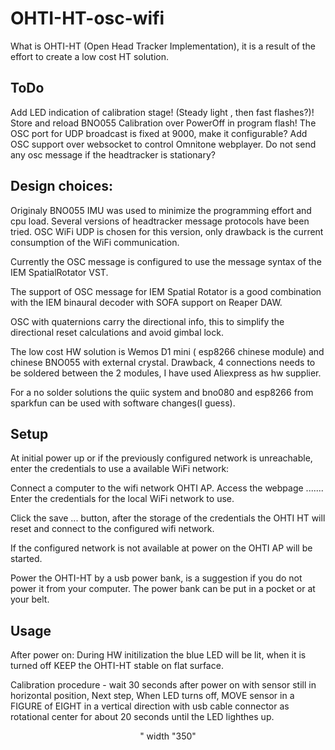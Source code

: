 # OHTI-HT-osc-wifi

 What is OHTI-HT  (Open Head Tracker Implementation), it is a result of the effort to create a low cost HT solution. 

ToDo
--------
Add LED indication of calibration stage! (Steady light , then fast flashes?)!
Store and reload BNO055 Calibration over PowerOff in program flash!
The OSC port for UDP broadcast is fixed at 9000, make it configurable?
Add OSC support over websocket to control Omnitone webplayer.
Do not send any osc message if the headtracker is stationary?

Design choices: 
-------------------------
Originaly BNO055 IMU was used to minimize the programming effort and cpu load.
Several versions of headtracker message protocols have been tried.
OSC WiFi UDP is chosen for this version, only drawback is the current consumption of the WiFi communication.

Currently the OSC message is configured to use the message syntax of the IEM SpatialRotator VST.

The support of OSC message for IEM Spatial Rotator is a good combination with the IEM binaural decoder with SOFA support on Reaper DAW.

OSC with quaternions carry the directional info, this to simplify the directional reset calculations and avoid gimbal lock.

The low cost HW solution is Wemos D1 mini ( esp8266 chinese module) and chinese BNO055 with external crystal.
Drawback, 4 connections needs to be soldered between the 2 modules, I have used Aliexpress as hw supplier.

For a no solder solutions the quiic system and bno080 and esp8266 from sparkfun can be used with software changes(I guess).


Setup
---------
At initial power up or if the previously configured network is unreachable, enter the credentials to use a available WiFi network:

Connect a computer to the wifi network OHTI AP.
Access the webpage .......
Enter the credentials for the local WiFi network to use.

Click the save ... button, after the storage of the credentials the OHTI HT will reset and connect to the configured wifi network.

If the configured network is not available at power on the OHTI AP will be started.

Power the OHTI-HT by a usb power bank, is a suggestion if you do not power it from your computer. The power bank can be put in a pocket or at your belt.

Usage
----------
After power on:
During HW initilization the blue LED will be lit, when it is turned off KEEP the OHTI-HT stable on flat surface.

Calibration procedure - wait 30 seconds after power on with sensor still in horizontal position,
Next step, When LED turns off, MOVE sensor in a FIGURE of EIGHT in a vertical direction with usb cable connector as rotational center for about 20 seconds until the LED lighthes up.

<p align = "center">
<img src "docs/images/ohtiht.jpg>" width "350"
</p>


